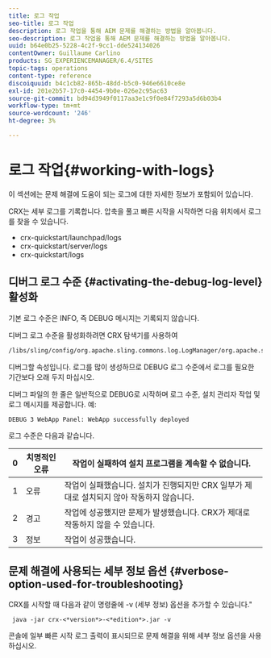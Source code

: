 ```yaml
---
title: 로그 작업
seo-title: 로그 작업
description: 로그 작업을 통해 AEM 문제를 해결하는 방법을 알아봅니다.
seo-description: 로그 작업을 통해 AEM 문제를 해결하는 방법을 알아봅니다.
uuid: b64e0b25-5228-4c2f-9cc1-dde524134026
contentOwner: Guillaume Carlino
products: SG_EXPERIENCEMANAGER/6.4/SITES
topic-tags: operations
content-type: reference
discoiquuid: b4c1cb82-865b-48dd-b5c0-946e6610ce8e
exl-id: 201e2b57-17c0-4454-9b0e-026e2c95ac63
source-git-commit: bd94d3949f0117aa3e1c9f0e84f7293a5d6b03b4
workflow-type: tm+mt
source-wordcount: '246'
ht-degree: 3%

---
```


# 로그 작업{#working-with-logs}

이 섹션에는 문제 해결에 도움이 되는 로그에 대한 자세한 정보가 포함되어 있습니다.

CRX는 세부 로그를 기록합니다. 압축을 풀고 빠른 시작을 시작하면 다음 위치에서 로그를 찾을 수 있습니다.

* crx-quickstart/launchpad/logs
* crx-quickstart/server/logs
* crx-quickstart/logs

## 디버그 로그 수준 {#activating-the-debug-log-level} 활성화

기본 로그 수준은 INFO, 즉 DEBUG 메시지는 기록되지 않습니다.

디버그 로그 수준을 활성화하려면 CRX 탐색기를 사용하여

```xml
/libs/sling/config/org.apache.sling.commons.log.LogManager/org.apache.sling.commons.log.level
```

디버그할 속성입니다. 로그를 많이 생성하므로 DEBUG 로그 수준에서 로그를 필요한 기간보다 오래 두지 마십시오.

디버그 파일의 한 줄은 일반적으로 DEBUG로 시작하며 로그 수준, 설치 관리자 작업 및 로그 메시지를 제공합니다. 예:

```xml
DEBUG 3 WebApp Panel: WebApp successfully deployed
```

로그 수준은 다음과 같습니다.

| 0 | 치명적인 오류 | 작업이 실패하여 설치 프로그램을 계속할 수 없습니다. |
|---|---|---|
| 1 | 오류 | 작업이 실패했습니다. 설치가 진행되지만 CRX 일부가 제대로 설치되지 않아 작동하지 않습니다. |
| 2 | 경고 | 작업에 성공했지만 문제가 발생했습니다. CRX가 제대로 작동하지 않을 수 있습니다. |
| 3 | 정보 | 작업이 성공했습니다. |

## 문제 해결에 사용되는 세부 정보 옵션 {#verbose-option-used-for-troubleshooting}

CRX를 시작할 때 다음과 같이 명령줄에 -v (세부 정보) 옵션을 추가할 수 있습니다.&quot;

` java -jar crx-<*version*>-<*edition*>.jar -v`

콘솔에 일부 빠른 시작 로그 출력이 표시되므로 문제 해결을 위해 세부 정보 옵션을 사용하십시오.
